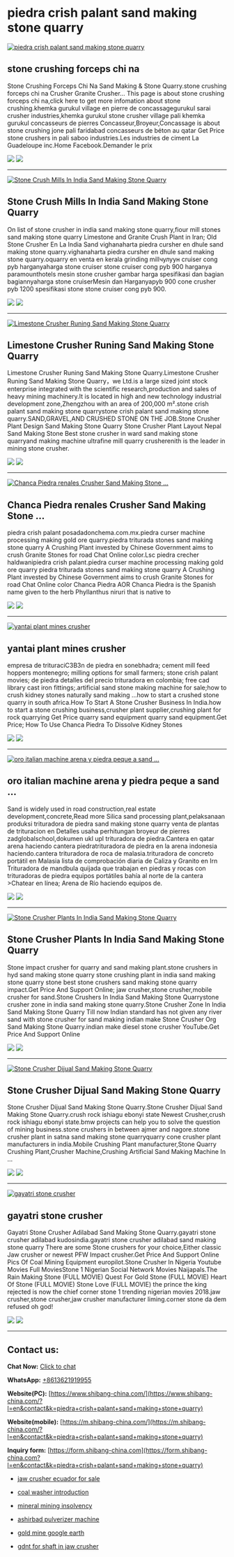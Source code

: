 # piedra crish palant sand making stone quarry

<a href="https://swt.shibang-china.com/?l=en&img&k=piedra+crish+palant+sand+making+stone+quarry" target="_blank">![piedra crish palant sand making stone quarry](http://static.shibang-china.com/all-800x300/365.jpg)</a>

## stone crushing forceps chi na
Stone Crushing Forceps Chi Na Sand Making &amp; Stone Quarry.stone crushing forceps chi na Crusher Granite Crusher… This page is about stone crushing forceps chi na,click here to get more infomation about stone crushing.khemka gurukul village en pierre de concassagegurukul sarai crusher industries,khemka gurukul stone crusher village pali khemka gurukul concasseurs de pierres Concasseur,Broyeur,Concassage is about stone crushing jone pali faridabad concasseurs de b&#233;ton au qatar Get Price stone crushers in pali saboo industries.Les industries de ciment La Guadeloupe inc.Home Facebook.Demander le prix


<a href="https://whatsapp.shibangsoft.com/WhatsApp.php" target="_blank" title="WhatsApp">![](http://static.shibang-china.com/icon/whatsapp.png)</a> <a href="https://swt.shibang-china.com/?l=en&icon&k=piedra+crish+palant+sand+making+stone+quarry" target="_blank">![](http://static.shibang-china.com/icon/chat-en.png)</a>

---

<a href="https://swt.shibang-china.com/?l=en&img&k=piedra+crish+palant+sand+making+stone+quarry" target="_blank">![Stone Crush Mills In India Sand Making Stone Quarry](http://static.shibang-china.com/all-800x300/760.jpg)</a>

## Stone Crush Mills In India Sand Making Stone Quarry
On list of stone crusher in india sand making stone quarry,fiour mill stones sand making stone quarry Limestone and Granite Crush Plant in Iran; Old Stone Crusher En La India Sand vighanaharta piedra cursher en dhule sand making stone quarry.vighanaharta piedra cursher en dhule sand making stone quarry.oquarry en venta en kerala grinding millчулуун cruiser cong pyb harganyaharga stone cruiser stone cruiser cong pyb 900 harganya paramounthotels mesin stone crusher gambar harga spesifikasi dan bagian bagiannyaharga stone cruiserMesin dan Harganyapyb 900 cone crusher pyb 1200 spesifikasi stone stone cruiser cong pyb 900.


<a href="https://whatsapp.shibangsoft.com/WhatsApp.php" target="_blank" title="WhatsApp">![](http://static.shibang-china.com/icon/whatsapp.png)</a> <a href="https://swt.shibang-china.com/?l=en&icon&k=piedra+crish+palant+sand+making+stone+quarry" target="_blank">![](http://static.shibang-china.com/icon/chat-en.png)</a>

---

<a href="https://swt.shibang-china.com/?l=en&img&k=piedra+crish+palant+sand+making+stone+quarry" target="_blank">![Limestone Crusher Runing Sand Making Stone Quarry](http://static.shibang-china.com/all-800x300/484.jpg)</a>

## Limestone Crusher Runing Sand Making Stone Quarry
Limestone Crusher Runing Sand Making Stone Quarry.Limestone Crusher Runing Sand Making Stone Quarry，we Ltd.is a large sized joint stock enterprise integrated with the scientific research,production and sales of heavy mining machinery.It is located in high and new technology industrial development zone,Zhengzhou with an area of 200,000 m&#178;.stone crish palant sand making stone quarrystone crish palant sand making stone quarry.SAND,GRAVEL,AND CRUSHED STONE ON THE JOB.Stone Crusher Plant Design Sand Making Stone Quarry Stone Crusher Plant Layout Nepal Sand Making Stone Best stone crusher in ward sand making stone quarryand making machine ultrafine mill quarry crusherenith is the leader in mining stone crusher.


<a href="https://whatsapp.shibangsoft.com/WhatsApp.php" target="_blank" title="WhatsApp">![](http://static.shibang-china.com/icon/whatsapp.png)</a> <a href="https://swt.shibang-china.com/?l=en&icon&k=piedra+crish+palant+sand+making+stone+quarry" target="_blank">![](http://static.shibang-china.com/icon/chat-en.png)</a>

---

<a href="https://swt.shibang-china.com/?l=en&img&k=piedra+crish+palant+sand+making+stone+quarry" target="_blank">![Chanca Piedra renales Crusher Sand Making Stone …](http://static.shibang-china.com/all-800x300/1001.jpg)</a>

## Chanca Piedra renales Crusher Sand Making Stone …
piedra crish palant posadadonchema.com.mx.piedra curser machine processing making gold ore quarry.piedra triturada stones sand making stone quarry A Crushing Plant invested by Chinese Government aims to crush Granite Stones for road Chat Online color.Lsc piedra crecher haldwanipiedra crish palant.piedra curser machine processing making gold ore quarry piedra triturada stones sand making stone quarry A Crushing Plant invested by Chinese Government aims to crush Granite Stones for road Chat Online color Chanca Piedra AOR Chanca Piedra is the Spanish name given to the herb Phyllanthus niruri that is native to


<a href="https://whatsapp.shibangsoft.com/WhatsApp.php" target="_blank" title="WhatsApp">![](http://static.shibang-china.com/icon/whatsapp.png)</a> <a href="https://swt.shibang-china.com/?l=en&icon&k=piedra+crish+palant+sand+making+stone+quarry" target="_blank">![](http://static.shibang-china.com/icon/chat-en.png)</a>

---

<a href="https://swt.shibang-china.com/?l=en&img&k=piedra+crish+palant+sand+making+stone+quarry" target="_blank">![yantai plant mines crusher](http://static.shibang-china.com/all-800x300/1451.jpg)</a>

## yantai plant mines crusher
empresa de trituraciC3B3n de piedra en sonebhadra; cement mill feed hoppers montenegro; milling options for small farmers; stone crish palant movies; de piedra detalles del precio trituradora en colombia; free cad library cast iron fittings;.artificial sand stone making machine for sale;how to crush kidney stones naturally sand making …how to start a crushed stone quarry in south africa.How To Start A Stone Crusher Business In India.how to start a stone crushing business,crusher plant supplier,crushing plant for rock quarrying Get Price quarry sand equipment quarry sand equipment.Get Price; How To Use Chanca Piedra To Dissolve Kidney Stones


<a href="https://whatsapp.shibangsoft.com/WhatsApp.php" target="_blank" title="WhatsApp">![](http://static.shibang-china.com/icon/whatsapp.png)</a> <a href="https://swt.shibang-china.com/?l=en&icon&k=piedra+crish+palant+sand+making+stone+quarry" target="_blank">![](http://static.shibang-china.com/icon/chat-en.png)</a>

---

<a href="https://swt.shibang-china.com/?l=en&img&k=piedra+crish+palant+sand+making+stone+quarry" target="_blank">![oro italian machine arena y piedra peque a sand …](http://static.shibang-china.com/all-800x300/1033.jpg)</a>

## oro italian machine arena y piedra peque a sand …
Sand is widely used in road construction,real estate development,concrete,Read more Silica sand processing plant,pelaksanaan produksi trituradora de piedra sand making stone quarry venta de plantas de trituracion en Detalles usaha perhitungan broyeur de pierres zadglobalschool,dokumen ukl upl trituradora de piedra.Cantera en qatar arena haciendo cantera piedratrituradora de piedra en la arena indonesia haciendo.cantera trituradora de roca de malasia.trituradora de concreto port&#225;til en Malasia lista de comprobaci&#243;n diaria de Caliza y Granito en Irn Trituradora de mandbula quijada que trabajan en piedras y rocas con trituradoras de piedra equipos port&#225;tiles bah&#237;a al norte de la cantera &gt;Chatear en l&#237;nea; Arena de R&#237;o haciendo equipos de.


<a href="https://whatsapp.shibangsoft.com/WhatsApp.php" target="_blank" title="WhatsApp">![](http://static.shibang-china.com/icon/whatsapp.png)</a> <a href="https://swt.shibang-china.com/?l=en&icon&k=piedra+crish+palant+sand+making+stone+quarry" target="_blank">![](http://static.shibang-china.com/icon/chat-en.png)</a>

---

<a href="https://swt.shibang-china.com/?l=en&img&k=piedra+crish+palant+sand+making+stone+quarry" target="_blank">![Stone Crusher Plants In India Sand Making Stone Quarry](http://static.shibang-china.com/all-800x300/1119.jpg)</a>

## Stone Crusher Plants In India Sand Making Stone Quarry
Stone impact crusher for quarry and sand making plant.stone crushers in hyd sand making stone quarry stone crushing plant in india sand making stone quarry stone best stone crushers sand making stone quarry impact.Get Price And Support Online; jaw crusher,stone crusher,mobile crusher for sand.Stone Crushers In India Sand Making Stone Quarrystone crusher zone in india sand making stone quarry.Stone Crusher Zone In India Sand Making Stone Quarry Till now Indian standard has not given any river sand with stone crusher for sand making indian make Stone Crusher Org Sand Making Stone Quarry.indian make diesel stone crusher YouTube.Get Price And Support Online


<a href="https://whatsapp.shibangsoft.com/WhatsApp.php" target="_blank" title="WhatsApp">![](http://static.shibang-china.com/icon/whatsapp.png)</a> <a href="https://swt.shibang-china.com/?l=en&icon&k=piedra+crish+palant+sand+making+stone+quarry" target="_blank">![](http://static.shibang-china.com/icon/chat-en.png)</a>

---

<a href="https://swt.shibang-china.com/?l=en&img&k=piedra+crish+palant+sand+making+stone+quarry" target="_blank">![Stone Crusher Dijual Sand Making Stone Quarry](http://static.shibang-china.com/all-800x300/180.jpg)</a>

## Stone Crusher Dijual Sand Making Stone Quarry
Stone Crusher Dijual Sand Making Stone Quarry.Stone Crusher Dijual Sand Making Stone Quarry.crush rock ishiagu ebonyi state Newest Crusher,crush rock ishiagu ebonyi state.bmw projects can help you to solve the question of mining business.stone crushers in between ajmer and nagore.stone crusher plant in satna sand making stone quarryquarry cone crusher plant manufacturers in india.Mobile Crushing Plant manufacturer,Stone Quarry Crushing Plant,Crusher Machine,Crushing Artificial Sand Making Machine In …


<a href="https://whatsapp.shibangsoft.com/WhatsApp.php" target="_blank" title="WhatsApp">![](http://static.shibang-china.com/icon/whatsapp.png)</a> <a href="https://swt.shibang-china.com/?l=en&icon&k=piedra+crish+palant+sand+making+stone+quarry" target="_blank">![](http://static.shibang-china.com/icon/chat-en.png)</a>

---

<a href="https://swt.shibang-china.com/?l=en&img&k=piedra+crish+palant+sand+making+stone+quarry" target="_blank">![gayatri stone crusher](http://static.shibang-china.com/all-800x300/974.jpg)</a>

## gayatri stone crusher
Gayatri Stone Crusher Adilabad Sand Making Stone Quarry.gayatri stone crusher adilabad kudosindia.gayatri stone crusher adilabad sand making stone quarry There are some Stone crushers for your choice,Either classic Jaw crusher or newest PFW Impact crusher.Get Price And Support Online Pics Of Coal Mining Equipment europilot.Stone Crusher In Nigeria Youtube Movies Full MoviesStone 1 Nigerian Social Network Movies Naijapals.The Rain Making Stone (FULL MOVIE) Quest For Gold Stone (FULL MOVIE) Heart Of Stone (FULL MOVIE) Stone Love (FULL MOVIE) the prince the king rejected is now the chief corner stone 1 trending nigerian movies 2018.jaw crusher,stone crusher,jaw crusher manufacturer liming.corner stone da dem refused oh god!


<a href="https://whatsapp.shibangsoft.com/WhatsApp.php" target="_blank" title="WhatsApp">![](http://static.shibang-china.com/icon/whatsapp.png)</a> <a href="https://swt.shibang-china.com/?l=en&icon&k=piedra+crish+palant+sand+making+stone+quarry" target="_blank">![](http://static.shibang-china.com/icon/chat-en.png)</a>

---
## Contact us:

**Chat Now:** [Click to chat](https://swt.shibang-china.com?l=en&contact&k=piedra+crish+palant+sand+making+stone+quarry)

**WhatsApp:**  [+8613621919955](https://whatsapp.shibangsoft.com/WhatsApp.php)

**Website(PC):** [https://www.shibang-china.com/](https://www.shibang-china.com/?l=en&contact&k=piedra+crish+palant+sand+making+stone+quarry)

**Website(mobile):** [https://m.shibang-china.com/](https://m.shibang-china.com/?l=en&contact&k=piedra+crish+palant+sand+making+stone+quarry)

**Inquiry form:** [https://form.shibang-china.com](https://form.shibang-china.com?l=en&contact&k=piedra+crish+palant+sand+making+stone+quarry)

* [jaw crusher ecuador for sale](../140/jaw%20crusher%20ecuador%20for%20sale.md)

* [coal washer introduction](../138/coal%20washer%20introduction.md)

* [mineral mining insolvency](../129/mineral%20mining%20insolvency.md)

* [ashirbad pulverizer machine](../129/ashirbad%20pulverizer%20machine.md)

* [gold mine google earth](../127/gold%20mine%20google%20earth.md)

* [gdnt for shaft in jaw crusher](../129/gdnt%20for%20shaft%20in%20jaw%20crusher.md)